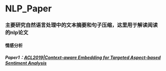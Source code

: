 # NLP_Paper
### 主要研究自然语言处理中的文本摘要和句子压缩，这里用于解读阅读的nlp论文
#### 情感分析
##### Paper1：[ACL2019|Context-aware Embedding for Targeted Aspect-based Sentiment Analysis][address]
[address]:https://github.com/LewPeng97/NLP_Paper/blob/master/ACL2019%7C%E5%B7%A7%E7%94%A8%E6%96%87%E6%9C%AC%E8%AF%AD%E5%A2%83%E4%BF%A1%E6%81%AF%EF%BC%9A%E5%9F%BA%E4%BA%8E%E4%B8%8A%E4%B8%8B%E6%96%87%E6%84%9F%E7%9F%A5%E7%9A%84%E5%90%91%E9%87%8F%E4%BC%98%E5%8C%96.md
